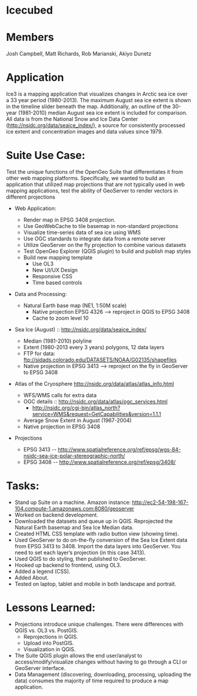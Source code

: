 
# Icecubed

# Members

Josh Campbell, Matt Richards, Rob Marianski, Akiyo Dunetz

# Application
Ice3 is a mapping application that visualizes changes in Arctic sea ice over a 33 year period (1980-2013). The maximum August sea ice extent is shown in the timeline slider beneath the map. Additionally, an outline of the 30-year (1981-2010) median August sea ice extent is included for comparison. All data is from the National Snow and Ice Data Center (http://nsidc.org/data/seaice_index/), a source for consistently processed ice extent and concentration images and data values since 1979. 

# Suite Use Case:  
Test the unique functions of the OpenGeo Suite that differentiates it from other web mapping platforms. Specifically, we wanted to build an application that utilized map projections that are not typically used in web mapping applications, test the ability of GeoServer to render vectors in different projections  

* Web Application:
  * Render map in EPSG 3408 projection.
  * Use GeoWebCache to tile basemap in non-standard projections
  * Visualize time-series data of sea ice using WMS 
  * Use OGC standards to integrate data from a remote server
  * Utilize GeoServer on the fly projection to combine various datasets
  * Test OpenGeo Explorer (QGIS plugin) to build and publish map styles
  * Build new mapping template
    * Use OL3
    * New UI/UX Design
    * Responsive CSS
    * Time based controls

* Data and Processing:
  * Natural Earth base map (NE1, 1:50M scale)
    * Native projection EPSG 4326 --> reproject in QGIS to EPSG 3408
    * Cache to zoom level 10
* Sea Ice (August) :: http://nsidc.org/data/seaice_index/
  * Median (1981-2010) polyline
  * Extent (1980-2013 every 3 years) polygons, 12 data layers
  * FTP for data: ftp://sidads.colorado.edu/DATASETS/NOAA/G02135/shapefiles
  * Native projection in EPSG 3413 --> reproject on the fly in GeoServer to EPSG 3408
* Atlas of the Cryosphere http://nsidc.org/data/atlas/atlas_info.html
  * WFS/WMS calls for extra data 
  * OGC details  :: http://nsidc.org/data/atlas/ogc_services.html
      * http://nsidc.org/cgi-bin/atlas_north?service=WMS&request=GetCapabilities&version=1.1.1
  * Average Snow Extent in August (1967-2004) 
  * Native projection in EPSG 3408
* Projections
  * EPSG 3413 -- http://www.spatialreference.org/ref/epsg/wgs-84-nsidc-sea-ice-polar-stereographic-north/
  * EPSG 3408 -- http://www.spatialreference.org/ref/epsg/3408/

# Tasks:
* Stand up Suite on a machine.  Amazon instance:  http://ec2-54-198-167-104.compute-1.amazonaws.com:8080/geoserver
* Worked on backend development. 
* Downloaded the datasets and queue up in QGIS.  Reprojected the Natural Earth basemap and Sea Ice Median data.
* Created HTML CSS template with radio button view (showing time). 
* Used GeoServer to do on-the-fly conversion of the Sea Ice Extent data from EPSG 3413 to 3408.  Import the data layers into GeoServer.  You need to set each layer’s projection (in this case 3413).
* Used QGIS to do styling, then published to GeoServer.
* Hooked up backend to frontend, using OL3.
* Added a legend (CSS).
* Added About.
* Tested on laptop, tablet and mobile in both landscape and portrait.

# Lessons Learned:
* Projections introduce unique challenges.  There were differences with QGIS vs. OL3 vs. PostGIS.  
  * Reprojections in QGIS.  
  * Upload into PostGIS.  
  * Visualization in QGIS.
* The Suite QGIS plugin allows the end user/analyst to access/modify/visualize changes without having to go through a CLI or GeoServer interface.
* Data Management (discovering, downloading, processing, uploading the data) consumes the majority of time required to produce a map application.
